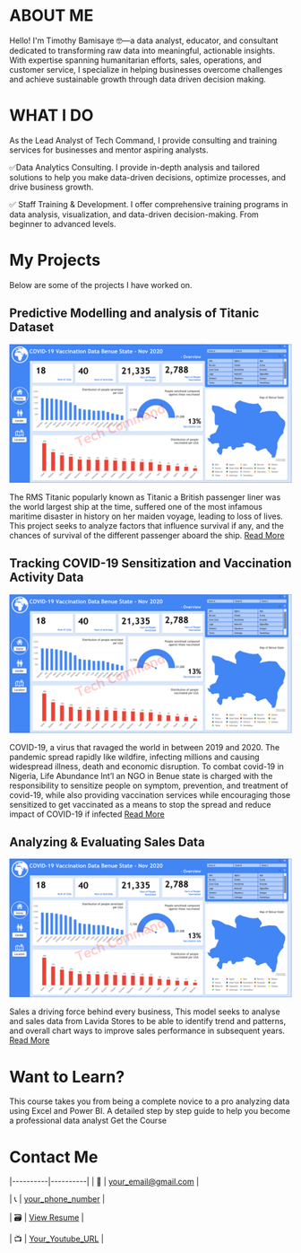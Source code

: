 # ABOUT ME

Hello! I'm Timothy Bamisaye 🤓—a data analyst, educator, and consultant dedicated to transforming raw data into meaningful, actionable insights. With expertise spanning humanitarian efforts, sales, operations, and customer service, I specialize in helping businesses overcome challenges and achieve sustainable growth through data driven decision making.

# WHAT I DO

As the Lead Analyst of Tech Command, I provide consulting and training services for businesses and mentor aspiring analysts.

✅Data Analytics Consulting. I provide in-depth analysis and tailored solutions to help you make data-driven decisions, optimize processes, and drive business growth.

✅ Staff Training & Development. I offer comprehensive training programs in data analysis, visualization, and data-driven decision-making. From beginner to advanced levels.

# My Projects

Below are some of the projects I have worked on.

## Predictive Modelling and analysis of Titanic Dataset

![Titanic Dashboard](titanic_dashboard.png)	

The RMS Titanic popularly known as Titanic a British passenger liner was the world largest ship at the time, suffered one of the most infamous maritime disaster in history on her maiden voyage, leading to loss of lives. This project seeks to analyze factors that influence survival if any, and the chances of survival of the different passenger aboard the ship.
[Read More](COVID_Activity_Documentation.pdf)

## Tracking COVID-19 Sensitization and Vaccination Activity Data

![Titanic Dataset](titanic_dashboard.png)	

COVID-19, a virus that ravaged the world in between 2019 and 2020. The pandemic spread rapidly like wildfire, infecting millions and causing widespread illness, death and economic disruption. To combat covid-19 in Nigeria, Life Abundance Int’l an NGO in Benue state is charged with the responsibility to sensitize people on symptom, prevention, and treatment of covid-19, while also providing vaccination services while encouraging those sensitized to get vaccinated as a means to stop the spread and reduce impact of COVID-19 if infected
[Read More](COVID_Activity_Documentation.pdf)

## Analyzing & Evaluating Sales Data

![Titanic Dataset](titanic_dashboard.png)	

Sales a driving force behind every business, This model seeks to analyse and sales data from Lavida Stores to be able to identify trend and patterns, and overall chart ways to improve sales performance in subsequent years.
[Read More](COVID_Activity_Documentation.pdf)

# Want to Learn?

This course takes you from being a complete novice to a pro analyzing data using Excel and Power BI. A detailed step by step guide to help you become a professional data analyst
Get the Course

# Contact Me

|----------|----------|
| 📩   |   [your_email@gmail.com](mailto:your_email@gmail.com)  	   | 	
<!-- replace your_email@gmail.com with your email address -->
| 📞   |   [your_phone_number](https://wa.me/2348060606060)  	   |	
<!-- replace 2348060606060 with your phone number, remember to add your country code -->	
| 🗃️	| 	[View Resume](my_resume.pdf)				   |	
<!-- replace with the name and extension of your resume -->
| 📺	|	[Your_Youtube_URL](https://www.example.com)	           | 	
<!-- replace https://www.example.com with your youtube url -->




